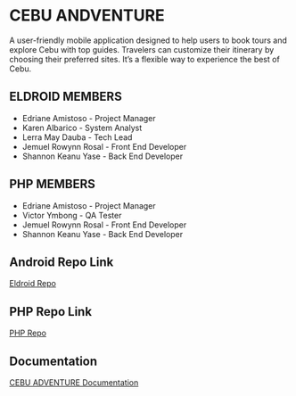 # CEBU ANDVENTURE 
A user-friendly mobile application designed to help users to book tours and explore Cebu with top guides. Travelers can customize their itinerary by choosing their preferred sites. It’s a flexible way to experience the best of Cebu.

## ELDROID MEMBERS
- Edriane Amistoso - Project Manager
- Karen Albarico - System Analyst
- Lerra May Dauba - Tech Lead
- Jemuel Rowynn Rosal - Front End Developer
- Shannon Keanu Yase - Back End Developer

## PHP MEMBERS
- Edriane Amistoso - Project Manager
- Victor Ymbong - QA Tester
- Jemuel Rowynn Rosal - Front End Developer
- Shannon Keanu Yase - Back End Developer

## Android Repo Link
[Eldroid Repo](https://github.com/LerraMayDauba/ELDROID_CEBU-ADVENTURE_730FRI)

## PHP Repo Link
[PHP Repo](https://github.com/keanulaw/PHP_CEBU-ADVENTURE_730FRI)

## Documentation
[CEBU ADVENTURE Documentation](https://docs.google.com/document/d/16XHVu9nXmf7HR8WIw9QFyVXiCjpYHEsNIz10WJAt5rQ/edit?tab=t.0)

